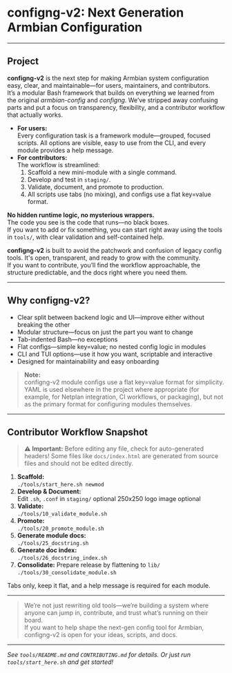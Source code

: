 # configng-v2: Next Generation Armbian Configuration

---

## Project

**configng-v2** is the next step for making Armbian system configuration easy, clear, and maintainable—for users, maintainers, and contributors.  
It’s a modular Bash framework that builds on everything we learned from the original *armbian-config* and *configng*. We’ve stripped away confusing parts and put a focus on transparency, flexibility, and a contributor workflow that actually works.

- **For users:**  
  Every configuration task is a framework module—grouped, focused scripts. All options are visible, easy to use from the CLI, and every module provides a help message.
- **For contributors:**  
  The workflow is streamlined:  
  1. Scaffold a new mini-module with a single command.  
  2. Develop and test in `staging/`.  
  3. Validate, document, and promote to production.  
  4. All scripts use tabs (no mixing), and configs use a flat key=value format.

**No hidden runtime logic, no mysterious wrappers.**  
The code you see is the code that runs—no black boxes.  
If you want to add or fix something, you can start right away using the tools in `tools/`, with clear validation and self-contained help.

**configng-v2** is built to avoid the patchwork and confusion of legacy config tools. It's open, transparent, and ready to grow with the community.  
If you want to contribute, you’ll find the workflow approachable, the structure predictable, and the docs right where you need them.

---

## Why configng-v2?

- Clear split between backend logic and UI—improve either without breaking the other
- Modular structure—focus on just the part you want to change
- Tab-indented Bash—no exceptions
- Flat configs—simple key=value; no nested config logic in modules
- CLI and TUI options—use it how you want, scriptable and interactive
- Designed for maintainability and easy onboarding

> **Note:**  
> configng-v2 module configs use a flat key=value format for simplicity.  
> YAML is used elsewhere in the project where appropriate (for example, for Netplan integration, CI workflows, or packaging), but not as the primary format for configuring modules themselves.

---

## Contributor Workflow Snapshot

> **⚠️ Important:** Before editing any file, check for auto-generated headers! Some files like `docs/index.html` are generated from source files and should not be edited directly.

1. **Scaffold:**  
   `./tools/start_here.sh newmod`
2. **Develop & Document:**  
   Edit `.sh`, `.conf` in `staging/` optional 250x250 logo image optional 
3. **Validate:**  
   `./tools/10_validate_module.sh`  
4. **Promote:**  
   `./tools/20_promote_module.sh`  
5. **Generate module docs:**  
   `./tools/25_docstring.sh`  
6. **Generate doc index:**  
   `./tools/26_docstring_index.sh`  
7. **Consolidate:** Prepare release by flattening to `lib/`  
   `./tools/30_consolidate_module.sh`

Tabs only, keep it flat, and a help message is required for each module.

---

> We’re not just rewriting old tools—we’re building a system where anyone can jump in, contribute, and trust what’s running on their board.  
> If you want to help shape the next-gen config tool for Armbian, configng-v2 is open for your ideas, scripts, and docs.

---

*See `tools/README.md` and `CONTRIBUTING.md` for details. Or just run `tools/start_here.sh` and get started!*
